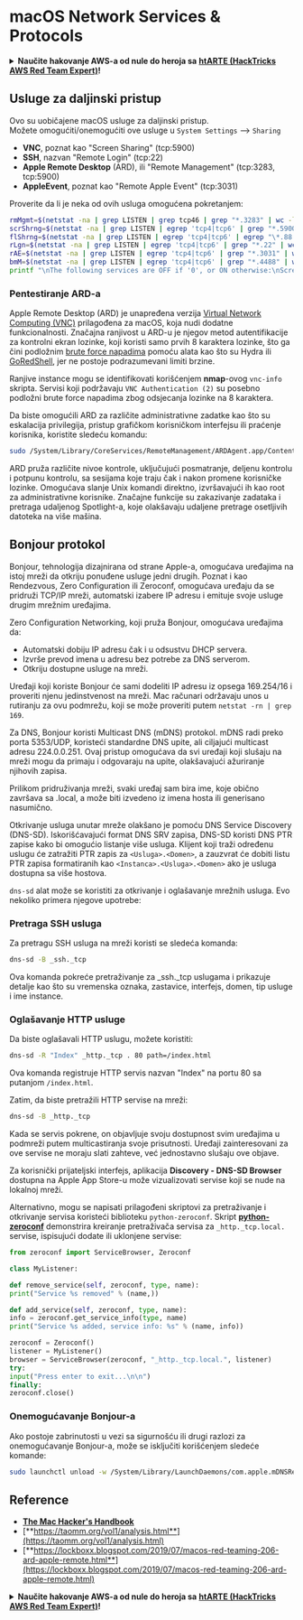 # macOS Network Services & Protocols

<details>

<summary><strong>Naučite hakovanje AWS-a od nule do heroja sa</strong> <a href="https://training.hacktricks.xyz/courses/arte"><strong>htARTE (HackTricks AWS Red Team Expert)</strong></a><strong>!</strong></summary>

Drugi načini podrške HackTricks-u:

* Ako želite da vidite **vašu kompaniju reklamiranu na HackTricks-u** ili **preuzmete HackTricks u PDF formatu** proverite [**SUBSCRIPTION PLANS**](https://github.com/sponsors/carlospolop)!
* Nabavite [**zvanični PEASS & HackTricks swag**](https://peass.creator-spring.com)
* Otkrijte [**The PEASS Family**](https://opensea.io/collection/the-peass-family), našu kolekciju ekskluzivnih [**NFT-ova**](https://opensea.io/collection/the-peass-family)
* **Pridružite se** 💬 [**Discord grupi**](https://discord.gg/hRep4RUj7f) ili [**telegram grupi**](https://t.me/peass) ili nas **pratite** na **Twitter-u** 🐦 [**@carlospolopm**](https://twitter.com/hacktricks\_live)**.**
* **Podelite svoje hakovanje trikove slanjem PR-ova na** [**HackTricks**](https://github.com/carlospolop/hacktricks) i [**HackTricks Cloud**](https://github.com/carlospolop/hacktricks-cloud) github repozitorijume.

</details>

## Usluge za daljinski pristup

Ovo su uobičajene macOS usluge za daljinski pristup.\
Možete omogućiti/onemogućiti ove usluge u `System Settings` --> `Sharing`

* **VNC**, poznat kao "Screen Sharing" (tcp:5900)
* **SSH**, nazvan "Remote Login" (tcp:22)
* **Apple Remote Desktop** (ARD), ili "Remote Management" (tcp:3283, tcp:5900)
* **AppleEvent**, poznat kao "Remote Apple Event" (tcp:3031)

Proverite da li je neka od ovih usluga omogućena pokretanjem:

```bash
rmMgmt=$(netstat -na | grep LISTEN | grep tcp46 | grep "*.3283" | wc -l);
scrShrng=$(netstat -na | grep LISTEN | egrep 'tcp4|tcp6' | grep "*.5900" | wc -l);
flShrng=$(netstat -na | grep LISTEN | egrep 'tcp4|tcp6' | egrep "\*.88|\*.445|\*.548" | wc -l);
rLgn=$(netstat -na | grep LISTEN | egrep 'tcp4|tcp6' | grep "*.22" | wc -l);
rAE=$(netstat -na | grep LISTEN | egrep 'tcp4|tcp6' | grep "*.3031" | wc -l);
bmM=$(netstat -na | grep LISTEN | egrep 'tcp4|tcp6' | grep "*.4488" | wc -l);
printf "\nThe following services are OFF if '0', or ON otherwise:\nScreen Sharing: %s\nFile Sharing: %s\nRemote Login: %s\nRemote Mgmt: %s\nRemote Apple Events: %s\nBack to My Mac: %s\n\n" "$scrShrng" "$flShrng" "$rLgn" "$rmMgmt" "$rAE" "$bmM";
```

### Pentestiranje ARD-a

Apple Remote Desktop (ARD) je unapređena verzija [Virtual Network Computing (VNC)](https://en.wikipedia.org/wiki/Virtual\_Network\_Computing) prilagođena za macOS, koja nudi dodatne funkcionalnosti. Značajna ranjivost u ARD-u je njegov metod autentifikacije za kontrolni ekran lozinke, koji koristi samo prvih 8 karaktera lozinke, što ga čini podložnim [brute force napadima](https://thudinh.blogspot.com/2017/09/brute-forcing-passwords-with-thc-hydra.html) pomoću alata kao što su Hydra ili [GoRedShell](https://github.com/ahhh/GoRedShell/), jer ne postoje podrazumevani limiti brzine.

Ranjive instance mogu se identifikovati korišćenjem **nmap**-ovog `vnc-info` skripta. Servisi koji podržavaju `VNC Authentication (2)` su posebno podložni brute force napadima zbog odsjecanja lozinke na 8 karaktera.

Da biste omogućili ARD za različite administrativne zadatke kao što su eskalacija privilegija, pristup grafičkom korisničkom interfejsu ili praćenje korisnika, koristite sledeću komandu:

```bash
sudo /System/Library/CoreServices/RemoteManagement/ARDAgent.app/Contents/Resources/kickstart -activate -configure -allowAccessFor -allUsers -privs -all -clientopts -setmenuextra -menuextra yes
```

ARD pruža različite nivoe kontrole, uključujući posmatranje, deljenu kontrolu i potpunu kontrolu, sa sesijama koje traju čak i nakon promene korisničke lozinke. Omogućava slanje Unix komandi direktno, izvršavajući ih kao root za administrativne korisnike. Značajne funkcije su zakazivanje zadataka i pretraga udaljenog Spotlight-a, koje olakšavaju udaljene pretrage osetljivih datoteka na više mašina.

## Bonjour protokol

Bonjour, tehnologija dizajnirana od strane Apple-a, omogućava uređajima na istoj mreži da otkriju ponuđene usluge jedni drugih. Poznat i kao Rendezvous, Zero Configuration ili Zeroconf, omogućava uređaju da se pridruži TCP/IP mreži, automatski izabere IP adresu i emituje svoje usluge drugim mrežnim uređajima.

Zero Configuration Networking, koji pruža Bonjour, omogućava uređajima da:

* Automatski dobiju IP adresu čak i u odsustvu DHCP servera.
* Izvrše prevod imena u adresu bez potrebe za DNS serverom.
* Otkriju dostupne usluge na mreži.

Uređaji koji koriste Bonjour će sami dodeliti IP adresu iz opsega 169.254/16 i proveriti njenu jedinstvenost na mreži. Mac računari održavaju unos u rutiranju za ovu podmrežu, koji se može proveriti putem `netstat -rn | grep 169`.

Za DNS, Bonjour koristi Multicast DNS (mDNS) protokol. mDNS radi preko porta 5353/UDP, koristeći standardne DNS upite, ali ciljajući multicast adresu 224.0.0.251. Ovaj pristup omogućava da svi uređaji koji slušaju na mreži mogu da primaju i odgovaraju na upite, olakšavajući ažuriranje njihovih zapisa.

Prilikom pridruživanja mreži, svaki uređaj sam bira ime, koje obično završava sa .local, a može biti izvedeno iz imena hosta ili generisano nasumično.

Otkrivanje usluga unutar mreže olakšano je pomoću DNS Service Discovery (DNS-SD). Iskorišćavajući format DNS SRV zapisa, DNS-SD koristi DNS PTR zapise kako bi omogućio listanje više usluga. Klijent koji traži određenu uslugu će zatražiti PTR zapis za `<Usluga>.<Domen>`, a zauzvrat će dobiti listu PTR zapisa formatiranih kao `<Instanca>.<Usluga>.<Domen>` ako je usluga dostupna sa više hostova.

`dns-sd` alat može se koristiti za otkrivanje i oglašavanje mrežnih usluga. Evo nekoliko primera njegove upotrebe:

### Pretraga SSH usluga

Za pretragu SSH usluga na mreži koristi se sledeća komanda:

```bash
dns-sd -B _ssh._tcp
```

Ova komanda pokreće pretraživanje za \_ssh.\_tcp uslugama i prikazuje detalje kao što su vremenska oznaka, zastavice, interfejs, domen, tip usluge i ime instance.

### Oglašavanje HTTP usluge

Da biste oglašavali HTTP uslugu, možete koristiti:

```bash
dns-sd -R "Index" _http._tcp . 80 path=/index.html
```

Ova komanda registruje HTTP servis nazvan "Index" na portu 80 sa putanjom `/index.html`.

Zatim, da biste pretražili HTTP servise na mreži:

```bash
dns-sd -B _http._tcp
```

Kada se servis pokrene, on objavljuje svoju dostupnost svim uređajima u podmreži putem multicastiranja svoje prisutnosti. Uređaji zainteresovani za ove servise ne moraju slati zahteve, već jednostavno slušaju ove objave.

Za korisnički prijateljski interfejs, aplikacija **Discovery - DNS-SD Browser** dostupna na Apple App Store-u može vizualizovati servise koji se nude na lokalnoj mreži.

Alternativno, mogu se napisati prilagođeni skriptovi za pretraživanje i otkrivanje servisa koristeći biblioteku `python-zeroconf`. Skript [**python-zeroconf**](https://github.com/jstasiak/python-zeroconf) demonstrira kreiranje pretraživača servisa za `_http._tcp.local.` servise, ispisujući dodate ili uklonjene servise:

```python
from zeroconf import ServiceBrowser, Zeroconf

class MyListener:

def remove_service(self, zeroconf, type, name):
print("Service %s removed" % (name,))

def add_service(self, zeroconf, type, name):
info = zeroconf.get_service_info(type, name)
print("Service %s added, service info: %s" % (name, info))

zeroconf = Zeroconf()
listener = MyListener()
browser = ServiceBrowser(zeroconf, "_http._tcp.local.", listener)
try:
input("Press enter to exit...\n\n")
finally:
zeroconf.close()
```

### Onemogućavanje Bonjour-a

Ako postoje zabrinutosti u vezi sa sigurnošću ili drugi razlozi za onemogućavanje Bonjour-a, može se isključiti korišćenjem sledeće komande:

```bash
sudo launchctl unload -w /System/Library/LaunchDaemons/com.apple.mDNSResponder.plist
```

## Reference

* [**The Mac Hacker's Handbook**](https://www.amazon.com/-/es/Charlie-Miller-ebook-dp-B004U7MUMU/dp/B004U7MUMU/ref=mt\_other?\_encoding=UTF8\&me=\&qid=)
* [**https://taomm.org/vol1/analysis.html**](https://taomm.org/vol1/analysis.html)
* [**https://lockboxx.blogspot.com/2019/07/macos-red-teaming-206-ard-apple-remote.html**](https://lockboxx.blogspot.com/2019/07/macos-red-teaming-206-ard-apple-remote.html)

<details>

<summary><strong>Naučite hakovanje AWS-a od nule do heroja sa</strong> <a href="https://training.hacktricks.xyz/courses/arte"><strong>htARTE (HackTricks AWS Red Team Expert)</strong></a><strong>!</strong></summary>

Drugi načini podrške HackTricks-u:

* Ako želite da vidite **vašu kompaniju reklamiranu u HackTricks-u** ili **preuzmete HackTricks u PDF formatu** proverite [**SUBSCRIPTION PLANS**](https://github.com/sponsors/carlospolop)!
* Nabavite [**zvanični PEASS & HackTricks swag**](https://peass.creator-spring.com)
* Otkrijte [**The PEASS Family**](https://opensea.io/collection/the-peass-family), našu kolekciju ekskluzivnih [**NFT-ova**](https://opensea.io/collection/the-peass-family)
* **Pridružite se** 💬 [**Discord grupi**](https://discord.gg/hRep4RUj7f) ili [**telegram grupi**](https://t.me/peass) ili nas **pratite** na **Twitter-u** 🐦 [**@carlospolopm**](https://twitter.com/hacktricks\_live)**.**
* **Podelite svoje hakovanje trikove slanjem PR-ova na** [**HackTricks**](https://github.com/carlospolop/hacktricks) i [**HackTricks Cloud**](https://github.com/carlospolop/hacktricks-cloud) github repozitorijume.

</details>
